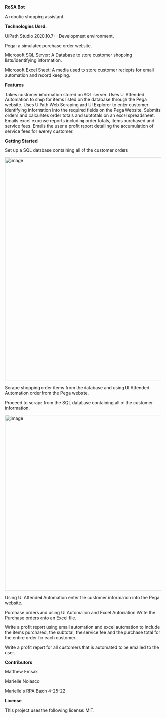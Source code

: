 <strong>RoSA Bot</strong>

A robotic shopping assistant.

<strong>Technologies Used:</strong>

UiPath Studio 2020.10.7+: Development environment.

Pega: a simulated purchase order website.

Microsoft SQL Server: A Database to store customer shopping lists/identifying information.

Microsoft Excel Sheet: A media used to store customer reciepts for email automation and record keeping.

<strong>Features</Strong>

Takes customer information stored on SQL server.
Uses UI Attended Automation to shop for items listed on the database through the Pega website.
Uses UIPath Web Scraping and UI Explorer to enter customer identifying information into the required fields on the Pega Website.
Submits orders and calculates order totals and subtotals on an excel spreadsheet.
Emails excel expense reports including order totals, items purchased and service fees.
Emails the user a profit report detailing the accumulation of service fees for everey customer.

<strong>Getting Started</strong>

Set up a SQL database containing all of the customer orders

![]()<img width="723" alt="image" src="https://user-images.githubusercontent.com/104387212/174142399-2b04dd51-7e14-4e78-aa12-be581b698770.png">

Scrape shopping order items from the database and using UI Attended Automation order from the Pega website.

Proceed to scrape from the SQL database containing all of the customer information.

![]()<img width="568" alt="image" src="https://user-images.githubusercontent.com/104387212/174142675-bbfc06bd-1685-4c81-9958-5623457c679a.png">

Using UI Attended Automation enter the customer information into the Pega website.

Purchase orders and using UI Automation and Excel Automation Write the Purchase orders onto an Excel file.

Write a profit report using email automation and excel automation to include the items purchased, the subtotal, the service fee and the purchase total for the entire order for each customer.

Write a profit report for all customers that is automated to be emailed to the user.

<strong>Contributors</strong>

Matthew Emsak

Marielle Nolasco

Marielle's RPA Batch 4-25-22

<strong>License</strong>

This project uses the following license: MIT.
